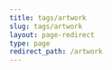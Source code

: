 ```yaml
---
title: tags/artwork
slug: tags/artwork
layout: page-redirect
type: page
redirect_path: /artwork
---
```


